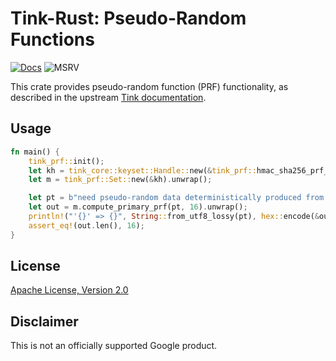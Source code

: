 # Tink-Rust: Pseudo-Random Functions

[![Docs](https://img.shields.io/badge/docs-rust-brightgreen?style=for-the-badge)](https://docs.rs/tink-prf)
![MSRV](https://img.shields.io/badge/rustc-1.49+-yellow?style=for-the-badge)

This crate provides pseudo-random function (PRF) functionality, as described in the upstream
[Tink documentation](https://github.com/google/tink/blob/master/docs/PRIMITIVES.md#pseudo-random-function-families).

## Usage

<!-- prettier-ignore-start -->
[embedmd]:# (../examples/prf/src/main.rs Rust /fn main/ /^}/)
```Rust
fn main() {
    tink_prf::init();
    let kh = tink_core::keyset::Handle::new(&tink_prf::hmac_sha256_prf_key_template()).unwrap();
    let m = tink_prf::Set::new(&kh).unwrap();

    let pt = b"need pseudo-random data deterministically produced from this input";
    let out = m.compute_primary_prf(pt, 16).unwrap();
    println!("'{}' => {}", String::from_utf8_lossy(pt), hex::encode(&out));
    assert_eq!(out.len(), 16);
}
```
<!-- prettier-ignore-end -->

## License

[Apache License, Version 2.0](http://www.apache.org/licenses/LICENSE-2.0)

## Disclaimer

This is not an officially supported Google product.
